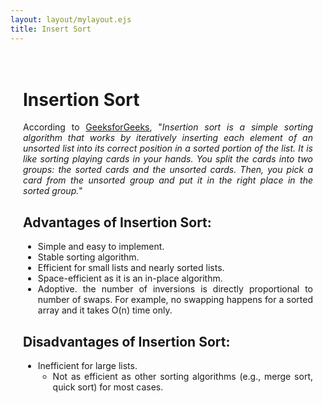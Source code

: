 ```yaml
---
layout: layout/mylayout.ejs
title: Insert Sort
---
```


<style>
    .content-container { margin: 0 auto; max-width: 8.5in; padding: 20px; text-align: justify; } 
    .content-container p { margin-bottom: 15px; } 
    .content-container h3 { text-align: center; margin-bottom: 20px; } 
    .content-container img {
        width: 100%;    
        height: auto;   
        display: block;   
        margin: 0 auto;   
    }
</style>

<div class="content-container">

# Insertion Sort

According to [GeeksforGeeks](https://www.geeksforgeeks.org/heap-sort/), "*Insertion sort is a simple sorting algorithm that works by iteratively inserting each element of an unsorted list into its correct position in a sorted portion of the list. It is like sorting playing cards in your hands. You split the cards into two groups: the sorted cards and the unsorted cards. Then, you pick a card from the unsorted group and put it in the right place in the sorted group.*"

## Advantages of Insertion Sort:
- Simple and easy to implement.
- Stable sorting algorithm.
- Efficient for small lists and nearly sorted lists.
- Space-efficient as it is an in-place algorithm.
- Adoptive. the number of inversions is directly proportional to number of swaps. For example, no swapping happens for a sorted array and it takes O(n) time only.

## Disadvantages of Insertion Sort:
- Inefficient for large lists.
  - Not as efficient as other sorting algorithms (e.g., merge sort, quick sort) for most cases.

</div>